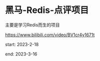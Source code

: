 # 黑马-Redis-点评项目

主要是学习Redis而生的项目

https://www.bilibili.com/video/BV1cr4y1671t


start: 2023-2-18

end: 2023-3-16

